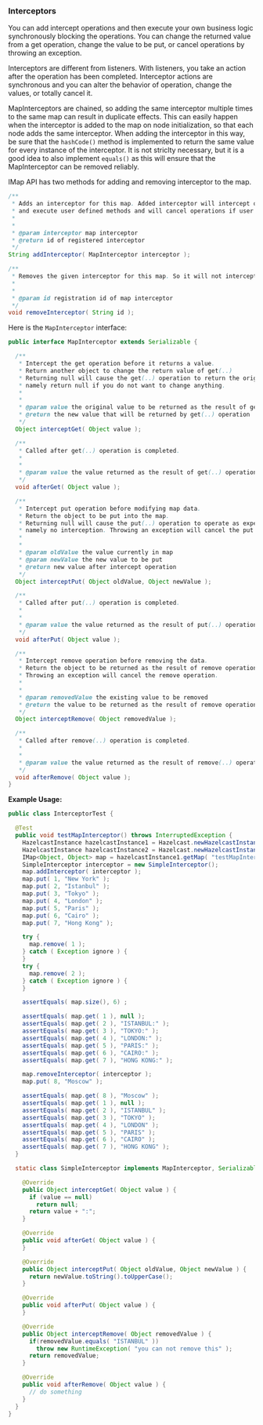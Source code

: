 


### Interceptors

You can add intercept operations and then execute your own business logic synchronously blocking the operations. You can change the returned value from a get operation, change the value to be put, or cancel operations by throwing an exception.

Interceptors are different from listeners. With listeners, you take an action after the operation has been completed. Interceptor actions are synchronous and you can alter the behavior of operation, change the values, or totally cancel it.

MapInterceptors are chained, so adding the same interceptor multiple times to the same map can result in duplicate effects. This can easily happen when the interceptor is added to the map on node initialization, so that each node adds the same interceptor. When adding the interceptor in this way, be sure that the `hashCode()` method is implemented to return the same value for every instance of the interceptor. It is not striclty necessary, but it is a good idea to also implement `equals()` as this will ensure that the MapInterceptor can be removed reliably. 

IMap API has two methods for adding and removing interceptor to the map.

```java
/**
 * Adds an interceptor for this map. Added interceptor will intercept operations
 * and execute user defined methods and will cancel operations if user defined method throw exception.
 * 
 *
 * @param interceptor map interceptor
 * @return id of registered interceptor
 */
String addInterceptor( MapInterceptor interceptor );

/**
 * Removes the given interceptor for this map. So it will not intercept operations anymore.
 * 
 *
 * @param id registration id of map interceptor
 */
void removeInterceptor( String id );
```

Here is the `MapInterceptor` interface:

```java
public interface MapInterceptor extends Serializable {

  /**
   * Intercept the get operation before it returns a value.
   * Return another object to change the return value of get(..)
   * Returning null will cause the get(..) operation to return the original value,
   * namely return null if you do not want to change anything.
   * 
   *
   * @param value the original value to be returned as the result of get(..) operation
   * @return the new value that will be returned by get(..) operation
   */
  Object interceptGet( Object value );

  /**
   * Called after get(..) operation is completed.
   * 
   *
   * @param value the value returned as the result of get(..) operation
   */
  void afterGet( Object value );

  /**
   * Intercept put operation before modifying map data.
   * Return the object to be put into the map.
   * Returning null will cause the put(..) operation to operate as expected,
   * namely no interception. Throwing an exception will cancel the put operation.
   * 
   *
   * @param oldValue the value currently in map
   * @param newValue the new value to be put
   * @return new value after intercept operation
   */
  Object interceptPut( Object oldValue, Object newValue );

  /**
   * Called after put(..) operation is completed.
   * 
   *
   * @param value the value returned as the result of put(..) operation
   */
  void afterPut( Object value );

  /**
   * Intercept remove operation before removing the data.
   * Return the object to be returned as the result of remove operation.
   * Throwing an exception will cancel the remove operation.
   * 
   *
   * @param removedValue the existing value to be removed
   * @return the value to be returned as the result of remove operation
   */
  Object interceptRemove( Object removedValue );

  /**
   * Called after remove(..) operation is completed.
   * 
   *
   * @param value the value returned as the result of remove(..) operation
   */
  void afterRemove( Object value );
}
```

**Example Usage:**

```java
public class InterceptorTest {

  @Test
  public void testMapInterceptor() throws InterruptedException {
    HazelcastInstance hazelcastInstance1 = Hazelcast.newHazelcastInstance();
    HazelcastInstance hazelcastInstance2 = Hazelcast.newHazelcastInstance();
    IMap<Object, Object> map = hazelcastInstance1.getMap( "testMapInterceptor" );
    SimpleInterceptor interceptor = new SimpleInterceptor();
    map.addInterceptor( interceptor );
    map.put( 1, "New York" );
    map.put( 2, "Istanbul" );
    map.put( 3, "Tokyo" );
    map.put( 4, "London" );
    map.put( 5, "Paris" );
    map.put( 6, "Cairo" );
    map.put( 7, "Hong Kong" );

    try {
      map.remove( 1 );
    } catch ( Exception ignore ) {
    }
    try {
      map.remove( 2 );
    } catch ( Exception ignore ) {
    }

    assertEquals( map.size(), 6) ;

    assertEquals( map.get( 1 ), null );
    assertEquals( map.get( 2 ), "ISTANBUL:" );
    assertEquals( map.get( 3 ), "TOKYO:" );
    assertEquals( map.get( 4 ), "LONDON:" );
    assertEquals( map.get( 5 ), "PARIS:" );
    assertEquals( map.get( 6 ), "CAIRO:" );
    assertEquals( map.get( 7 ), "HONG KONG:" );

    map.removeInterceptor( interceptor );
    map.put( 8, "Moscow" );

    assertEquals( map.get( 8 ), "Moscow" );
    assertEquals( map.get( 1 ), null );
    assertEquals( map.get( 2 ), "ISTANBUL" );
    assertEquals( map.get( 3 ), "TOKYO" );
    assertEquals( map.get( 4 ), "LONDON" );
    assertEquals( map.get( 5 ), "PARIS" );
    assertEquals( map.get( 6 ), "CAIRO" );
    assertEquals( map.get( 7 ), "HONG KONG" );
  }

  static class SimpleInterceptor implements MapInterceptor, Serializable {

    @Override
    public Object interceptGet( Object value ) {
      if (value == null)
        return null;
      return value + ":";
    }

    @Override
    public void afterGet( Object value ) {
    }

    @Override
    public Object interceptPut( Object oldValue, Object newValue ) {
      return newValue.toString().toUpperCase();
    }

    @Override
    public void afterPut( Object value ) {
    }

    @Override
    public Object interceptRemove( Object removedValue ) {
      if(removedValue.equals( "ISTANBUL" ))
        throw new RuntimeException( "you can not remove this" );
      return removedValue;
    }

    @Override
    public void afterRemove( Object value ) {
      // do something
    }
  }
}
```


